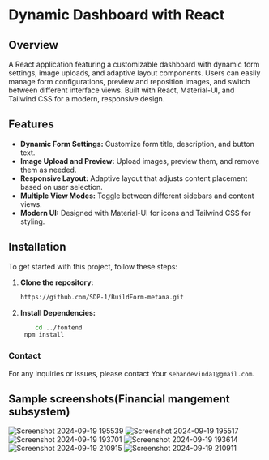 # Dynamic Dashboard with React

## Overview

A React application featuring a customizable dashboard with dynamic form settings, image uploads, and adaptive layout components. Users can easily manage form configurations, preview and reposition images, and switch between different interface views. Built with React, Material-UI, and Tailwind CSS for a modern, responsive design.

## Features

- **Dynamic Form Settings:** Customize form title, description, and button text.
- **Image Upload and Preview:** Upload images, preview them, and remove them as needed.
- **Responsive Layout:** Adaptive layout that adjusts content placement based on user selection.
- **Multiple View Modes:** Toggle between different sidebars and content views.
- **Modern UI:** Designed with Material-UI for icons and Tailwind CSS for styling.

## Installation

To get started with this project, follow these steps:

1. **Clone the repository:**

   ```bash
   https://github.com/SDP-1/BuildForm-metana.git

2. **Install Dependencies:**
     ```bash
         cd ../fontend
      npm install

### Contact
For any inquiries or issues, please contact Your `sehandevinda1@gmail.com`.


 ## Sample screenshots(Financial mangement subsystem)

![Screenshot 2024-09-19 195539](https://github.com/user-attachments/assets/e5cd0ebc-8432-4428-95aa-782816ad5f79)
![Screenshot 2024-09-19 195517](https://github.com/user-attachments/assets/19f53947-a17a-4150-89c6-63a13a78eadf)
![Screenshot 2024-09-19 193701](https://github.com/user-attachments/assets/2e1d1870-6b66-4816-9d7d-5e5e5e42981b)
![Screenshot 2024-09-19 193614](https://github.com/user-attachments/assets/e445faab-96b0-473e-9103-d2f6a43d0497)
![Screenshot 2024-09-19 210915](https://github.com/user-attachments/assets/144a8300-2548-4992-bbcf-a79b815460d4)
![Screenshot 2024-09-19 210911](https://github.com/user-attachments/assets/44981667-df89-4191-a0e6-a841c6b29091)



 
